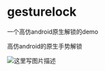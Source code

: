 # gesturelock
一个高仿android原生解锁的demo

高仿android的原生手势解锁

<img src="https://github.com/gamedirty/gesturelock/blob/master/gif/fd.gif" alt="这里写图片描述" title=""> <br>
